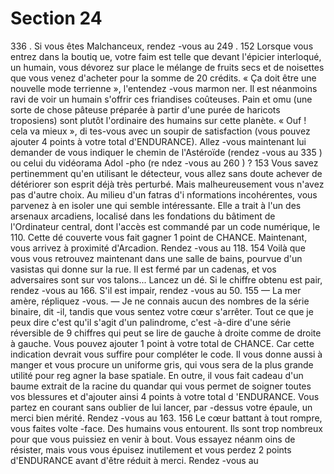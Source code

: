 # Section 24

336 . Si vous êtes Malchanceux, rendez -vous au 249 .
152
Lorsque vous entrez dans la boutiq ue, votre faim est telle que
devant l'épicier interloqué, un humain, vous dévorez sur place le
mélange de fruits secs et de noisettes que vous venez d'acheter
pour la somme de 20 crédits. « Ça doit être une nouvelle mode
terrienne », l'entendez -vous marmon ner. Il est néanmoins ravi
de voir un humain s'offrir ces friandises coûteuses. Pain et  omu
(une sorte de chose pâteuse préparée à partir d'une purée de
haricots troposiens) sont plutôt l'ordinaire des humains sur cette
planète. « Ouf ! cela va mieux », di tes-vous avec un soupir de
satisfaction (vous pouvez ajouter 4 points à votre total
d'ENDURANCE).  Allez -vous maintenant lui demander de vous
indiquer le chemin de l'Astéroïde (rendez -vous au 335 ) ou celui
du vidéorama Adol -pho (re ndez -vous au 260 ) ?
153
Vous savez pertinemment qu'en utilisant le détecteur, vous allez
sans doute achever de détériorer son esprit déjà très perturbé.
Mais malheureusement vous n'avez pas d'autre choix. Au milieu
d'un fatras d'i nformations incohérentes, vous parvenez à en
isoler une qui semble intéressante. Elle a trait à l'un des arsenaux
arcadiens, localisé dans les fondations du bâtiment de
l'Ordinateur central, dont l'accès est commandé par un code
numérique, le  110. Cette dé couverte vous fait gagner  1 point de
CHANCE. Maintenant, vous arrivez à proximité d'Arcadion.
Rendez -vous au 118.
154
Voilà que vous vous retrouvez maintenant dans une salle de
bains, pourvue d'un vasistas qui donne sur la rue. Il  est fermé par
un cadenas, et vos adversaires sont sur vos talons... Lancez un
dé. Si le chiffre obtenu est pair, rendez -vous au 166. S'il est
impair, rendez -vous au 50.
155
— La mer amère, répliquez -vous.
— Je ne connais aucun des nombres de la série binaire, dit -il,
tandis que vous sentez votre cœur s'arrêter. Tout ce que je peux
dire c'est qu'il s'agit d'un palindrome, c'est -à-dire d'une série
réversible de 9 chiffres qui peut se lire de gauche à droite comme
de droite à gauche.
Vous pouvez ajouter 1 point à votre total de CHANCE.  Car cette
indication devrait vous suffire  pour compléter le code. Il vous
donne aussi à manger et vous procure un uniforme gris, qui vous
sera de la plus grande utilité pour reg agner la base spatiale. En
outre, il vous fait cadeau d'un baume extrait de la racine du
quandar qui vous permet de soigner toutes vos blessures et
d'ajouter ainsi 4 points à votre total d 'ENDURANCE.  Vous
partez en courant sans oublier de lui lancer, par -dessus votre
épaule, un merci bien mérité. Rendez -vous au 163.
156
Le cœur battant à tout rompre, vous faites volte -face. Des
humains vous entourent. Ils sont trop nombreux pour que vous
puissiez en venir à bout. Vous essayez néanm oins de résister,
mais vous vous épuisez inutilement et vous perdez  2 points
d'ENDURANCE  avant d'être réduit à merci. Rendez -vous au